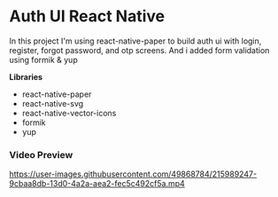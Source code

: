# Auth UI React Native 

In this project I'm using react-native-paper to build auth ui with login, register, forgot password, and otp screens. And i added form validation using formik & yup

**Libraries**
- react-native-paper
- react-native-svg
- react-native-vector-icons
- formik
- yup

### Video Preview
https://user-images.githubusercontent.com/49868784/215989247-9cbaa8db-13d0-4a2a-aea2-fec5c492cf5a.mp4

